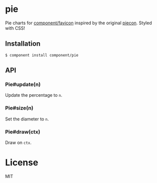 
# pie

  Pie charts for [component/favicon](https://github.com/component/favicon)
  inspired by the original [piecon](https://github.com/lipka/piecon). Styled
  with CSS!

## Installation

    $ component install component/pie

## API

### Pie#update(n)

  Update the percentage to `n`.

### Pie#size(n)

  Set the diameter to `n`.

### Pie#draw(ctx)

  Draw on `ctx`.

# License

  MIT

